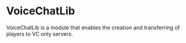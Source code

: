# VoiceChatLib
VoiceChatLib is a module that enables the creation and transferring of players to VC only servers.
